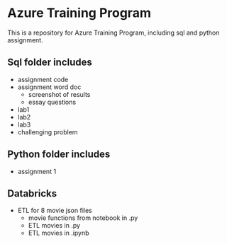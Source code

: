 # Azure Training Program
This is a repository for Azure Training Program, including sql and python assignment.

## Sql folder includes
* assignment code
* assignment word doc
  * screenshot of results
  * essay questions
* lab1
* lab2
* lab3
* challenging problem

## Python folder includes
* assignment 1

## Databricks
* ETL for 8 movie json files 
  * movie functions from notebook in .py
  * ETL movies in .py
  * ETL movies in .ipynb